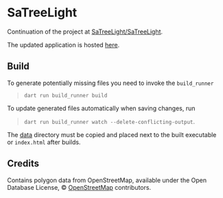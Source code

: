 # SaTreeLight

Continuation of the project at [SaTreeLight/SaTreeLight](https://github.com/satreelight/satreelight).

The updated application is hosted [here](https://dudlileif.github.io/apps/satreelight).

## Build

To generate potentially missing files you need to invoke the `build_runner`

> `dart run build_runner build`

To update generated files automatically when saving changes, run

> `dart run build_runner watch --delete-conflicting-output`.

The [data](data) directory must be copied and placed next to the built executable
or `index.html` after builds.

## Credits

Contains polygon data from OpenStreetMap, available under the Open Database License, © [OpenStreetMap](https://www.openstreetmap.org/copyright) contributors.
